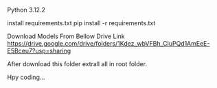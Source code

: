 Python 3.12.2

install requirements.txt
	pip install -r requirements.txt

Download Models From Bellow Drive Link
https://drive.google.com/drive/folders/1Kdez_wbVFBh_CluPQd1AmEeE-E5Bceu7?usp=sharing

After download this folder extrall all in root folder.

Hpy coding...